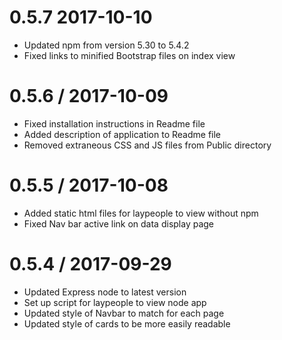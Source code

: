 0.5.7 2017-10-10
==================

  * Updated npm from version 5.30 to 5.4.2
  * Fixed links to minified Bootstrap files on index view

0.5.6 / 2017-10-09
===================

  * Fixed installation instructions in Readme file
  * Added description of application to Readme file
  * Removed extraneous CSS and JS files from Public directory

0.5.5 / 2017-10-08
===================

  * Added static html files for laypeople to view without npm
  * Fixed Nav bar active link on data display page

0.5.4 / 2017-09-29
===================

  * Updated Express node to latest version
  * Set up script for laypeople to view node app
  * Updated style of Navbar to match for each page
  * Updated style of cards to be more easily readable